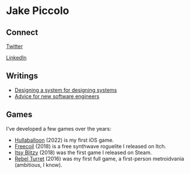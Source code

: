 # Jake Piccolo

## Connect
[Twitter](https://twitter.com/jakepiccolo)

[LinkedIn](https://www.linkedin.com/in/jake-piccolo-05663323/)


## Writings
* [Designing a system for designing systems](designing_systems.md)
* [Advice for new software engineers](engineer_advice.md)


## Games
I've developed a few games over the years:
* [Hullaballoon](https://apps.apple.com/us/app/hullaballoon/id1600965694) (2022) is my first iOS game.
* [Freecoil](https://mintysoul.itch.io/freecoil) (2018) is a free synthwave roguelite I released on Itch.
* [Itsy Blitzy](https://store.steampowered.com/app/858320/Itsy_Blitzy/) (2018) was the first game I released on Steam.
* [Rebel Turret](https://thejakey.itch.io/rebel-turret) (2016) was my first full game, a first-person metroidvania (ambitious, I know).
